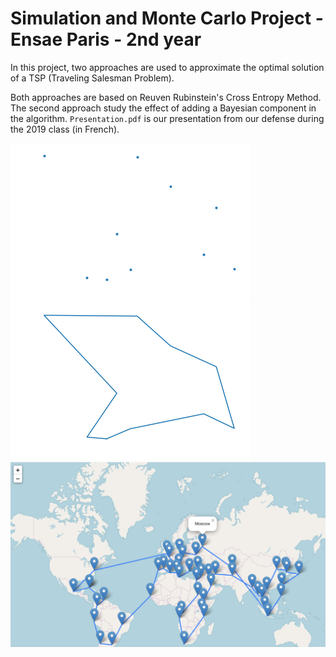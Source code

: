 # Simulation and Monte Carlo Project - Ensae Paris - 2nd year

In this project, two approaches are used to approximate the optimal solution of a TSP (Traveling Salesman Problem).

Both approaches are based on Reuven Rubinstein's Cross Entropy Method. 
The second approach study the effect of adding a Bayesian component in the algorithm.
`Presentation.pdf` is our presentation from our defense during the 2019 class (in French).

![alt text](Images/image1.png)
![alt text](Images/Image2.png)
![alt text](Images/map.png)

